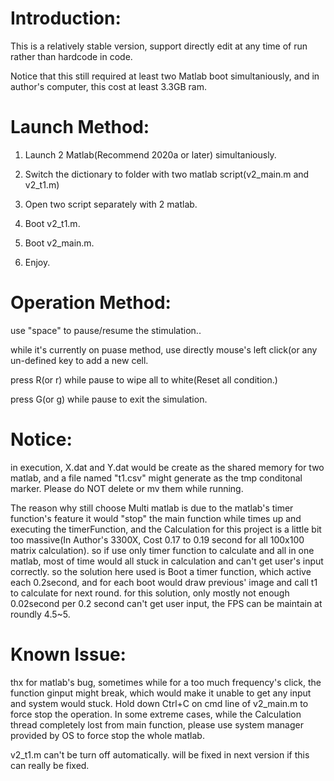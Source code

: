 # Introduction:

This is a relatively stable version, support directly edit at any time of run rather than hardcode in code.

Notice that this still required at least two Matlab boot simultaniously, and in author's computer, this cost at least 3.3GB ram.

# Launch Method:

1. Launch 2 Matlab(Recommend 2020a or later) simultaniously.

2. Switch the dictionary to folder with two matlab script(v2_main.m and v2_t1.m)

3. Open two script separately with 2 matlab.

4. Boot v2_t1.m.

5. Boot v2_main.m.

6. Enjoy.



# Operation Method:

use "space" to pause/resume the stimulation..

while it's currently on puase method, use directly mouse's left click(or any un-defined key to add a new cell.

press R(or r) while pause to wipe all to white(Reset all condition.)

press G(or g) while pause to exit the simulation.

# Notice:

in execution, X.dat and Y.dat would be create as the shared memory for two matlab, and a file named "t1.csv" might generate as the tmp conditonal marker.
Please do NOT delete or mv them while running.

The reason why still choose Multi matlab is due to the matlab's timer function's feature
it would "stop" the main function while times up and executing the timerFunction,
and the Calculation for this project is a little bit too massive(In Author's 3300X, Cost 0.17 to 0.19 second for all 100x100 matrix calculation).
so if use only timer function to calculate and all in one matlab, most of time would all stuck in calculation and can't get user's input correctly.
so the solution here used is Boot a timer function, which active each 0.2second, and for each boot would draw previous' image and call t1 to calculate for next round.
for this solution, only mostly not enough 0.02second per 0.2 second can't get user input, the FPS can be maintain at roundly 4.5~5.


# Known Issue:

thx for matlab's bug, sometimes while for a too much frequency's click, the function ginput might break, which would make it unable to get any input and system would stuck.
Hold down Ctrl+C on cmd line of v2_main.m to force stop the operation.
In some extreme cases, while the Calculation thread completely lost from main function, please use system manager provided by OS to force stop the whole matlab.

v2_t1.m can't be turn off automatically.
   will be fixed in next version if this can really be fixed.

